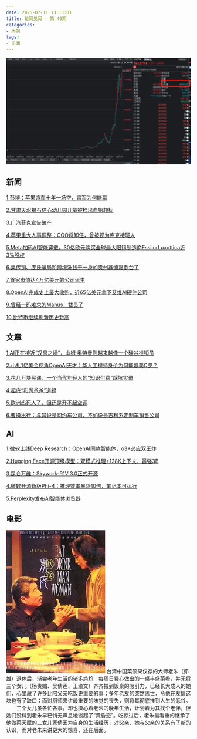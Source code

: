 ```yaml
---
date: 2025-07-11 13:13:01
title: 每周见闻 - 第 40期
categories:
- 周刊
tags:
- 见闻
---
```

![](/images/2025/week40.webp)

## 新闻
[1.彭博：苹果造车十年一场空，雷军为何能赢](https://tech.ifeng.com/c/8kmyDnW4RU1)

[2.甘肃天水褐石培心幼儿园儿童被检出血铅超标](https://www.thepaper.cn/newsDetail_forward_31122505)

[3.广汽菲克宣告破产](https://mp.weixin.qq.com/s/1D50BH-Qgi1nahI8CCtJcg)

[4.苹果重大人事调整：COO将卸任，曾被视为库克接班人](https://tech.ifeng.com/c/8kpzrOC8Mpp)

[5.Meta加码AI智能穿戴，30亿欧元购买全球最大眼镜制造商EssilorLuxottica近3%股权](https://tech.ifeng.com/c/8kqAiEGWPLW)

[6.集传销、庞氏骗局和跨境洗钱于一身的贵州鑫慷嘉倒台了](https://m.163.com/dy/article/K423EHTQ0553K5ZV.html?spss=adap_pc)

[7.首家市值达4万亿美元的公司诞生](https://tech.ifeng.com/c/8ks6rbrSMUc)

[8.OpenAI完成史上最大收购，近65亿美元拿下艾维AI硬件公司](https://tech.ifeng.com/c/8krn9PNd6MK)

[9.曾经一码难求的Manus，裁员了](https://tech.ifeng.com/c/8krc1i7vLMJ)

[10.比特币继续刷新历史新高](https://mp.weixin.qq.com/s/lkHHOaWixhFWLrd9EOIhdw)

## 文章
[1.AI正在接近“叹息之墙”，山姆·奥特曼则越来越像一个硅谷推销员](https://tech.ifeng.com/c/8kmtqRtM7qH)

[2.小扎1亿美金挖角OpenAI天才：华人工程师身价为何能媲美C罗？](https://tech.ifeng.com/c/8kmVC8nb4TR)

[3.花几万块买课，一个当代年轻人的“知识付费”踩坑实录](https://mp.weixin.qq.com/s/ZsYpd6Bk1tsXkG-v1T3mPg)

[4.起底“和尚爸爸”道禄](https://mp.weixin.qq.com/s/Um4R1gJ7LWK_c-pdMjjmTQ)

[5.欧洲热死人了，但还是开不起空调](https://mp.weixin.qq.com/s/BNAOOa9b27Y2sQ3y1K9oEA)

[6.曹操出行：与其说是网约车公司，不如说是吉利系定制车销售公司](https://tech.ifeng.com/c/8krr3e1feqS)

## AI
[1.微软上线Deep Research：OpenAI同款智能体，o3+必应双王炸](https://mp.weixin.qq.com/s/wO4N0KUqgg5Pm0CEnmWhkg)

[2.Hugging Face开源顶级模型：双模式推理+128K上下文，最强3B](https://mp.weixin.qq.com/s/9ww0DmmfV-1WG7TzBiYlRg)

[3.昆仑万维：Skywork-R1V 3.0正式开源](https://tech.ifeng.com/c/8kqNoZV2wcf)

[4.微软开源新版Phi-4：推理效率暴涨10倍，笔记本可运行](https://mp.weixin.qq.com/s/79NqP97aVWtBP_rGkdGfbQ)

[5.Perplexity发布AI智能体浏览器 ](https://tech.ifeng.com/c/8kqo8tsY9hS)


## 电影

![飲食男女](/images/2025/p1910899751.webp)
台湾中国菜硕果仅存的大师老朱（郎雄）退休后，渐尝老年生活的诸多尴尬：每周日费心做出的一桌丰盛菜肴，并无将三个女儿（杨贵媚、吴倩莲、王渝文）齐齐拉到饭桌的吸引力，已经长大成人的她们，心里藏了许多比陪父亲吃饭更重要的事；多年老友的突然离世，令他在友情这块也有了缺口；而对厨师来讲最重要的味觉的丧失，则将其彻底推到人生的低谷。
　　三个女儿虽各忙各事，却也操心着老朱的晚年生活，计划着为其找个老伴，但她们没料到老朱早已悄无声息地谈起了“黄昏恋”。吃惊过后，老朱最看重的继承了他做菜天赋的二女儿家倩因为自身的生活经历，对父亲、她与父亲的关系有了新的认识，而对老朱来讲更大的惊喜，还在后面。
